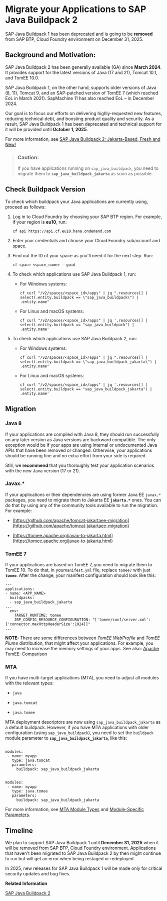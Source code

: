 <!-- loio8d0fc0c7023d4133b466264e60c8a4e8 -->

# Migrate your Applications to SAP Java Buildpack 2

SAP Java Buildpack 1 has been deprecated and is going to be **removed** from SAP BTP, Cloud Foundry environment on December 31, 2025.



<a name="loio8d0fc0c7023d4133b466264e60c8a4e8__section_enb_2vj_ydc"/>

## Background and Motivation:

SAP Java Buildpack 2 has been generally available \(GA\) since **March 2024**. It provides support for the latest versions of Java \(17 and 21\), Tomcat 10.1, and TomEE 10.0.

SAP Java Buildpack 1, on the other hand, supports older versions of Java \(8, 11\), Tomcat 9, and an SAP-patched version of TomEE 7 \(which reached EoL in March 2021\). SapMachine 11 has also reached EoL – in December 2024.

Our goal is to focus our efforts on delivering highly-requested new features, reducing technical debt, and boosting product quality and security. As a result, SAP Java Buildpack 1 has been deprecated and technical support for it will be provided until **October 1, 2025**.

For more information, see [SAP Java Buildpack 2: Jakarta-Based, Fresh and New!](https://community.sap.com/t5/technology-blogs-by-sap/sap-java-buildpack-2-jakarta-based-fresh-and-new/ba-p/13619580)

> ### Caution:  
> If you have applications running on `sap_java_buildpack`, you need to migrate them to **`sap_java_buildpack_jakarta`** as soon as possible.



<a name="loio8d0fc0c7023d4133b466264e60c8a4e8__section_nmw_2vj_ydc"/>

## Check Buildpack Version

To check which buildpack your Java applications are currently using, proceed as follows:

1.  Log in to Cloud Foundry by choosing your SAP BTP region. For example, if your region is **eu10**, run:

    ```
    cf api https://api.cf.eu10.hana.ondemand.com
    ```

2.  Enter your credentials and choose your Cloud Foundry subaccount and space.

3.  Find out the ID of your space as you'll need it for the next step. Run:

    ```
    cf space <space_name> --guid
    ```

4.  To check which applications use SAP Java Buildpack 1, run:

    -   For Windows systems:

        ```
        cf curl "/v2/spaces/<space_id>/apps" | jq ".resources[] | select(.entity.buildpack == \"sap_java_buildpack\") | .entity.name"
        ```

    -   For Linux and macOS systems:

        ```
        cf curl "/v2/spaces/<space_id>/apps" | jq '.resources[] | select(.entity.buildpack == "sap_java_buildpack") | .entity.name'
        ```


5.  To check which applications use SAP Java Buildpack 2, run:

    -   For Windows systems:

        ```
        cf curl "/v2/spaces/<space_id>/apps" | jq ".resources[] | select(.entity.buildpack == \"sap_java_buildpack_jakarta\") | .entity.name"
        ```

    -   For Linux and macOS systems:

        ```
        cf curl "/v2/spaces/<space_id>/apps" | jq '.resources[] | select(.entity.buildpack == "sap_java_buildpack_jakarta") | .entity.name'
        ```





<a name="loio8d0fc0c7023d4133b466264e60c8a4e8__section_ch5_pyj_ydc"/>

## Migration



### Java 8

If your applications are compiled with Java 8, they should run successfully on any later version as Java versions are backward compatible. The only exception would be if your apps are using internal or undocumented Java APIs that have been removed or changed. Otherwise, your applications should be running fine and no extra effort from your side is required.

Still, we **recommend** that you thoroughly test your application scenarios with the new Java version \(17 or 21\).



### Javax.\*

If your applications or their dependencies are using former Java EE `javax.*` packages, you need to migrate them to Jakarta EE **`jakarta.*`** ones. You can do that by using any of the community tools available to run the migration. For example:

-   [https://github.com/apache/tomcat-jakartaee-migration](https://github.com/apache/tomcat-jakartaee-migration)

-   [https://tomee.apache.org/javax-to-jakarta.html](https://tomee.apache.org/javax-to-jakarta.html)




### TomEE 7

If your applications are based on TomEE 7, you need to migrate them to TomEE 10. To do that, in your`manifest.yml` file, replace `tomee7` with just **`tomee`**. After the change, your manifest configuration should look like this:

```
---
applications:
- name: <APP_NAME>
  buildpacks:
  - sap_java_buildpack_jakarta
...
  env:
    TARGET_RUNTIME: tomee
    JBP_CONFIG_RESOURCE_CONFIGURATION: "['tomee/conf/server.xml': {'connector.maxHttpHeaderSize':1024}]"
...
```

**NOTE:** There are some differences between *TomEE WebProfile* and *TomEE Plume* distribution, that might affect your applications. For example, you may need to increase the memory settings of your apps. See also: [Apache TomEE: Comparison](https://tomee.apache.org/comparison.html)



### MTA

If you have multi-target applications \(MTA\), you need to adjust all modules with the relevant types:

-   `java`

-   `java.tomcat`

-   `java.tomee`


MTA deployment descriptors are now using `sap_java_buildpack_jakarta` as a default buildpack. However, if you have MTA applications with older configuration \(using `sap_java_buildpack`\), you need to set the `buildpack` module parameter to **`sap_java_buildpack_jakarta`**, like this:

```

modules:  
 - name: myapp    
   type: java.tomcat    
   parameters:      
     buildpack: sap_java_buildpack_jakarta
```

```

modules:  
 - name: myapp    
   type: java.tomee    
   parameters:      
     buildpack: sap_java_buildpack_jakarta
```

For more information, see [MTA Module Types](https://help.sap.com/docs/btp/sap-business-technology-platform/modules#mta-module-types) and [Module-Specific Parameters](https://help.sap.com/docs/btp/sap-business-technology-platform/modules#module-specific-parameters).



<a name="loio8d0fc0c7023d4133b466264e60c8a4e8__section_kpl_m1k_ydc"/>

## Timeline

We plan to support SAP Java Buildpack 1 until **December 31, 2025** when it will be removed from SAP BTP, Cloud Foundry environment. Applications that haven't been migrated to SAP Java Buildpack 2 by then might continue to run but will get an error when being restaged or redeployed.

In 2025, new releases for SAP Java Buildpack 1 will be made only for critical security updates and bug fixes.

**Related Information**  


[SAP Java Buildpack 2](sap-java-buildpack-2-1cf206b.md "SAP Java Buildpack 2 is a Cloud Foundry buildpack for running SapMachine-based applications.")

